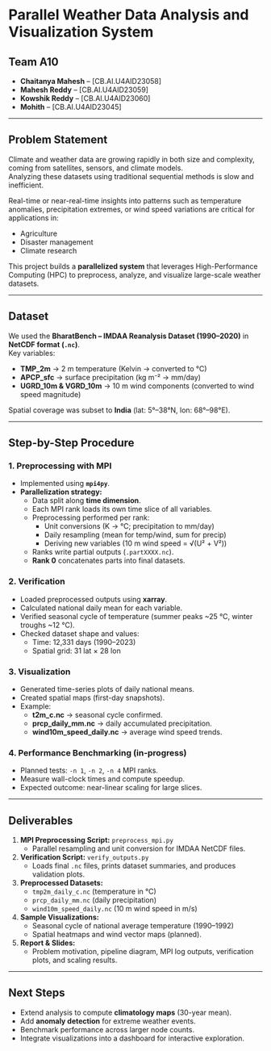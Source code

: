 # Parallel Weather Data Analysis and Visualization System  

## Team A10  
- **Chaitanya Mahesh** – [CB.AI.U4AID23058]  
- **Mahesh Reddy** – [CB.AI.U4AID23059]  
- **Kowshik Reddy** – [CB.AI.U4AID23060]  
- **Mohith** – [CB.AI.U4AID23045]  

---

## Problem Statement  
Climate and weather data are growing rapidly in both size and complexity, coming from satellites, sensors, and climate models.  
Analyzing these datasets using traditional sequential methods is slow and inefficient.  

Real-time or near-real-time insights into patterns such as temperature anomalies, precipitation extremes, or wind speed variations are critical for applications in:  
- Agriculture  
- Disaster management  
- Climate research  

This project builds a **parallelized system** that leverages High-Performance Computing (HPC) to preprocess, analyze, and visualize large-scale weather datasets.  

---

## Dataset  
We used the **BharatBench – IMDAA Reanalysis Dataset (1990–2020)** in **NetCDF format (`.nc`)**.  
Key variables:  
- **TMP_2m** → 2 m temperature (Kelvin → converted to °C)  
- **APCP_sfc** → surface precipitation (kg m⁻² → mm/day)  
- **UGRD_10m & VGRD_10m** → 10 m wind components (converted to wind speed magnitude)  

Spatial coverage was subset to **India** (lat: 5°–38°N, lon: 68°–98°E).  

---

## Step-by-Step Procedure  

### 1. Preprocessing with MPI  
- Implemented using **`mpi4py`**.  
- **Parallelization strategy:**  
  - Data split along **time dimension**.  
  - Each MPI rank loads its own time slice of all variables.  
  - Preprocessing performed per rank:  
    - Unit conversions (K → °C; precipitation to mm/day)  
    - Daily resampling (mean for temp/wind, sum for precip)  
    - Deriving new variables (10 m wind speed = √(U² + V²))  
  - Ranks write partial outputs (`.partXXXX.nc`).  
  - **Rank 0** concatenates parts into final datasets. 


### 2. Verification  
- Loaded preprocessed outputs using **xarray**.  
- Calculated national daily mean for each variable.  
- Verified seasonal cycle of temperature (summer peaks ~25 °C, winter troughs ~12 °C).  
- Checked dataset shape and values:  
  - Time: 12,331 days (1990–2023)  
  - Spatial grid: 31 lat × 28 lon  

### 3. Visualization  
- Generated time-series plots of daily national means.  
- Created spatial maps (first-day snapshots).  
- Example:  
  - **t2m_c.nc** → seasonal cycle confirmed.  
  - **prcp_daily_mm.nc** → daily accumulated precipitation.  
  - **wind10m_speed_daily.nc** → average wind speed trends.  

### 4. Performance Benchmarking (in-progress)  
- Planned tests: `-n 1`, `-n 2`, `-n 4` MPI ranks.  
- Measure wall-clock times and compute speedup.  
- Expected outcome: near-linear scaling for large slices.  

---

## Deliverables  
1. **MPI Preprocessing Script:** `preprocess_mpi.py`  
   - Parallel resampling and unit conversion for IMDAA NetCDF files.  
2. **Verification Script:** `verify_outputs.py`  
   - Loads final `.nc` files, prints dataset summaries, and produces validation plots.  
3. **Preprocessed Datasets:**  
   - `tmp2m_daily_c.nc` (temperature in °C)  
   - `prcp_daily_mm.nc` (daily precipitation)  
   - `wind10m_speed_daily.nc` (10 m wind speed in m/s)  
4. **Sample Visualizations:**  
   - Seasonal cycle of national average temperature (1990–1992)  
   - Spatial heatmaps and wind vector maps (planned).  
5. **Report & Slides:**  
   - Problem motivation, pipeline diagram, MPI log outputs, verification plots, and scaling results.  

---

## Next Steps  
- Extend analysis to compute **climatology maps** (30-year mean).  
- Add **anomaly detection** for extreme weather events.  
- Benchmark performance across larger node counts.  
- Integrate visualizations into a dashboard for interactive exploration.  
